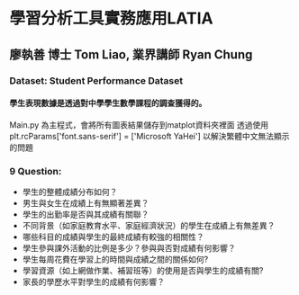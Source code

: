 # 學習分析工具實務應用LATIA
## 廖執善 博士 Tom Liao, 	業界講師 Ryan Chung
### Dataset: Student Performance Dataset
#### 學生表現數據是透過對中學學生數學課程的調查獲得的。
Main.py 為主程式，會將所有圖表結果儲存到matplot資料夾裡面
透過使用plt.rcParams['font.sans-serif'] = ['Microsoft YaHei'] 以解決繁體中文無法顯示的問題
### 9 Question:
* 學生的整體成績分布如何？  
* 男生與女生在成績上有無顯著差異？  
* 學生的出勤率是否與其成績有關聯？  
* 不同背景（如家庭教育水平、家庭經濟狀況）的學生在成績上有無差異？  
* 哪些科目的成績與學生的最終成績有較強的相關性？  
* 學生參與課外活動的比例是多少？參與與否對成績有何影響？    
* 學生每周花費在學習上的時間與成績之間的關係如何?  
* 學習資源（如上網做作業、補習班等）的使用是否與學生的成績有關?  
* 家長的學歷水平對學生的成績有何影響？  
